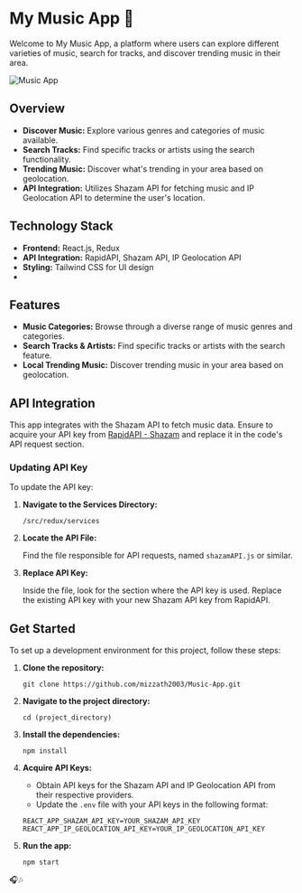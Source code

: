 # My Music App 🎵

Welcome to My Music App, a platform where users can explore different varieties of music, search for tracks, and discover trending music in their area.

![Music App](music_app_screenshot.png)

## Overview

- **Discover Music:** Explore various genres and categories of music available.
- **Search Tracks:** Find specific tracks or artists using the search functionality.
- **Trending Music:** Discover what's trending in your area based on geolocation.
- **API Integration:** Utilizes Shazam API for fetching music and IP Geolocation API to determine the user's location.

## Technology Stack

- **Frontend:** React.js, Redux
- **API Integration:** RapidAPI, Shazam API, IP Geolocation API
- **Styling:** Tailwind CSS for UI design
- 

## Features

- **Music Categories:** Browse through a diverse range of music genres and categories.
- **Search Tracks & Artists:** Find specific tracks or artists with the search feature.
- **Local Trending Music:** Discover trending music in your area based on geolocation.

## API Integration

This app integrates with the Shazam API to fetch music data. Ensure to acquire your API key from [RapidAPI - Shazam](https://rapidapi.com/search/shazam) and replace it in the code's API request section.

### Updating API Key

To update the API key:

1. **Navigate to the Services Directory:**

    ```plaintext
    /src/redux/services
    ```

2. **Locate the API File:**

    Find the file responsible for API requests, named `shazamAPI.js` or similar.

3. **Replace API Key:**

    Inside the file, look for the section where the API key is used.
    Replace the existing API key with your new Shazam API key from RapidAPI.




## Get Started

To set up a development environment for this project, follow these steps:

1. **Clone the repository:**

    ```shell
    git clone https://github.com/mizzath2003/Music-App.git
    ```

2. **Navigate to the project directory:**

    ```shell
    cd (project_directory)
    ```

3. **Install the dependencies:**

    ```shell
    npm install
    ```

4. **Acquire API Keys:**

    - Obtain API keys for the Shazam API and IP Geolocation API from their respective providers.
    - Update the `.env` file with your API keys in the following format:

    ```plaintext
    REACT_APP_SHAZAM_API_KEY=YOUR_SHAZAM_API_KEY
    REACT_APP_IP_GEOLOCATION_API_KEY=YOUR_IP_GEOLOCATION_API_KEY
    ```

5. **Run the app:**

    ```shell
    npm start
    ```
   


 🎧🎶
